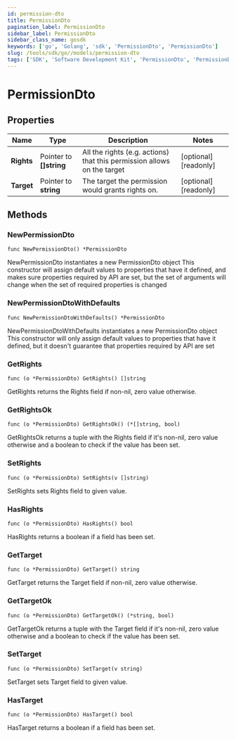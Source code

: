 ```yaml
---
id: permission-dto
title: PermissionDto
pagination_label: PermissionDto
sidebar_label: PermissionDto
sidebar_class_name: gosdk
keywords: ['go', 'Golang', 'sdk', 'PermissionDto', 'PermissionDto'] 
slug: /tools/sdk/go//models/permission-dto
tags: ['SDK', 'Software Development Kit', 'PermissionDto', 'PermissionDto']
---
```


# PermissionDto

## Properties

Name | Type | Description | Notes
------------ | ------------- | ------------- | -------------
**Rights** | Pointer to **[]string** | All the rights (e.g. actions) that this permission allows on the target | [optional] [readonly] 
**Target** | Pointer to **string** | The target the permission would grants rights on. | [optional] [readonly] 

## Methods

### NewPermissionDto

`func NewPermissionDto() *PermissionDto`

NewPermissionDto instantiates a new PermissionDto object
This constructor will assign default values to properties that have it defined,
and makes sure properties required by API are set, but the set of arguments
will change when the set of required properties is changed

### NewPermissionDtoWithDefaults

`func NewPermissionDtoWithDefaults() *PermissionDto`

NewPermissionDtoWithDefaults instantiates a new PermissionDto object
This constructor will only assign default values to properties that have it defined,
but it doesn't guarantee that properties required by API are set

### GetRights

`func (o *PermissionDto) GetRights() []string`

GetRights returns the Rights field if non-nil, zero value otherwise.

### GetRightsOk

`func (o *PermissionDto) GetRightsOk() (*[]string, bool)`

GetRightsOk returns a tuple with the Rights field if it's non-nil, zero value otherwise
and a boolean to check if the value has been set.

### SetRights

`func (o *PermissionDto) SetRights(v []string)`

SetRights sets Rights field to given value.

### HasRights

`func (o *PermissionDto) HasRights() bool`

HasRights returns a boolean if a field has been set.

### GetTarget

`func (o *PermissionDto) GetTarget() string`

GetTarget returns the Target field if non-nil, zero value otherwise.

### GetTargetOk

`func (o *PermissionDto) GetTargetOk() (*string, bool)`

GetTargetOk returns a tuple with the Target field if it's non-nil, zero value otherwise
and a boolean to check if the value has been set.

### SetTarget

`func (o *PermissionDto) SetTarget(v string)`

SetTarget sets Target field to given value.

### HasTarget

`func (o *PermissionDto) HasTarget() bool`

HasTarget returns a boolean if a field has been set.


